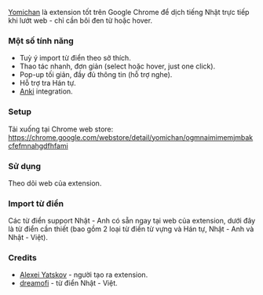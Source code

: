 [Yomichan](https://foosoft.net/projects/yomichan/) là extension tốt trên Google Chrome để dịch tiếng Nhật trực tiếp khi lướt web - chỉ cần bôi đen từ hoặc hover. 

### Một số tính năng

+ Tuỳ ý import từ điển theo sở thích.
+ Thao tác nhanh, đơn giản (select hoặc hover, just one click).
+ Pop-up tối giản, đầy đủ thông tin (hỗ trợ nghe).
+ Hỗ trợ tra Hán tự.
+ [Anki](https://apps.ankiweb.net/)  integration.

### Setup

Tải xuống tại Chrome web store: https://chrome.google.com/webstore/detail/yomichan/ogmnaimimemjmbakcfefmnahgdfhfami

### Sử dụng

Theo dõi web của extension.

### Import từ điển

Các từ điển support Nhật - Anh có sẵn ngay tại web của extension, dưới đây là từ điển cần thiết (bao gồm 2 loại từ điền từ vựng và Hán tự, Nhật - Anh và Nhật - Việt).

### Credits

+ [Alexei Yatskov](https://foosoft.net/) - người tạo ra extension.
+ [dreamofi](https://github.com/dreamofi/yomichan-Vietnamese-dictionary/tree/ccdcbe773d1021516fb670f0ea60cd2571cdaada) - từ điển Nhật - Việt.
